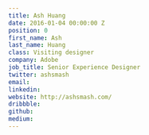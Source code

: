 ```yaml
---
title: Ash Huang
date: 2016-01-04 00:00:00 Z
position: 0
first_name: Ash
last_name: Huang
class: Visiting designer
company: Adobe
job_title: Senior Experience Designer
twitter: ashsmash
email:
linkedin:
website: http://ashsmash.com/
dribbble:
github:
medium:
---
```

